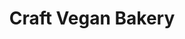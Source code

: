 ---
title: "Craft Vegan Bakery"
url: /ciudad-autonoma-de-buenos-aires/craft-vegan-bakery/
shop: Bäckerei
---